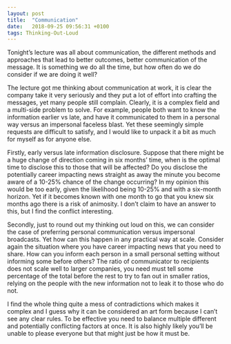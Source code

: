 ```yaml
---
layout: post
title:  "Communication"
date:   2018-09-25 09:56:31 +0100
tags: Thinking-Out-Loud
---
```


Tonight’s lecture was all about communication, the different methods and approaches that lead to better outcomes, better communication of the message. It is something we do all the time, but how often do we do consider if we are doing it well?

The lecture got me thinking about communication at work, it is clear the company take it very seriously and they put a lot of effort into crafting the messages, yet many people still complain. Clearly, it is a complex field and a multi-side problem to solve. For example, people both want to know the information earlier vs late, and have it communicated to them in a personal way versus an impersonal faceless blast. Yet these seemingly simple requests are difficult to satisfy, and I would like to unpack it a bit as much for myself as for anyone else.

Firstly, early versus late information disclosure. Suppose that there might be a huge change of direction coming in six months’ time, when is the optimal time to disclose this to those that will be affected? Do you disclose the potentially career impacting news straight as away the minute you become aware of a 10-25% chance of the change occurring? In my opinion this would be too early, given the likelihood being 10-25% and with a six-month horizon. Yet if it becomes known with one month to go that you knew six months ago there is a risk of animosity. I don’t claim to have an answer to this, but I find the conflict interesting.

Secondly, just to round out my thinking out loud on this, we can consider the case of preferring personal communication versus impersonal broadcasts. Yet how can this happen in any practical way at scale. Consider again the situation where you have career impacting news that you need to share. How can you inform each person in a small personal setting without informing some before others? The ratio of communicator to recipients does not scale well to larger companies, you need must tell some percentage of the total before the rest to try to fan out in smaller ratios, relying on the people with the new information not to leak it to those who do not.

I find the whole thing quite a mess of contradictions which makes it complex and I guess why it can be considered an art form because I can’t see any clear rules. To be effective you need to balance multiple different and potentially conflicting factors at once. It is also highly likely you’ll be unable to please everyone but that might just be how it must be.
